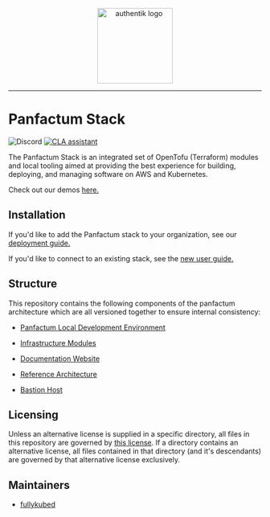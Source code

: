<p align="center">
    <img src="https://panfactum.com/logo.svg" height="150" alt="authentik logo">
</p>

---

# Panfactum Stack
![Discord](https://img.shields.io/discord/1230306857604616303?logo=discord&label=Discord&link=https%3A%2F%2Fdiscord.gg%2FMJQ3WHktAS)
[![CLA assistant](https://cla-assistant.io/readme/badge/Panfactum/stack)](https://cla-assistant.io/Panfactum/stack)

The Panfactum Stack is an integrated set of OpenTofu (Terraform) modules and local tooling aimed at providing
the best experience for building, deploying, and managing software on AWS and Kubernetes.

Check out our demos [here.](https://panfactum.com/stack/demo/live)

## Installation

If you'd like to add the Panfactum stack to your organization, see our [deployment guide.](https://panfactum.com/docs/guides/bootstrapping/overview)

If you'd like to connect to an existing stack, see the [new user guide.](https://panfactum.com/docs/guides/getting-started/overview)

## Structure

This repository contains the following components of the panfactum architecture which are all versioned
together to ensure internal consistency:

- [Panfactum Local Development Environment](packages/nix/mkDevShells)

- [Infrastructure Modules](packages/infrastructure)

- [Documentation Website](packages/website)

- [Reference Architecture](packages/reference)

- [Bastion Host](packages/bastion)

## Licensing

Unless an alternative license is supplied in a specific directory, all files in this repository
are governed by [this license](./LICENSE). If a directory contains an alternative license,
all files contained in that directory (and it's descendants) are governed by that alternative
license exclusively.

## Maintainers

- [fullykubed](https://github.com/fullykubed)

